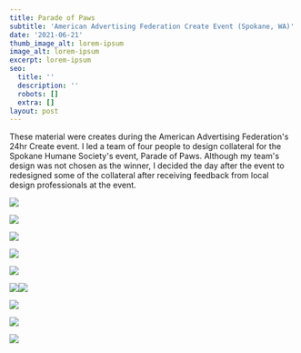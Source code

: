 ```yaml
---
title: Parade of Paws
subtitle: 'American Advertising Federation Create Event (Spokane, WA)'
date: '2021-06-21'
thumb_image_alt: lorem-ipsum
image_alt: lorem-ipsum
excerpt: lorem-ipsum
seo:
  title: ''
  description: ''
  robots: []
  extra: []
layout: post
---
```

These material were creates during the American Advertising Federation's 24hr Create event. I led a team of four people to design collateral for the Spokane Humane Society's event, Parade of Paws. Although my team's design was not chosen as the winner, I decided the day after the event to redesigned some of the collateral after receiving feedback from local design professionals at the event.

![](/images/parade1.png)



![](/images/parade2.png)

![](/images/parade3.png)

![](/images/parade4.png)

![](/images/parade5.png)

![](/images/parade6.png)![](/images/parade7.png)

![](/images/parade8.png)

![](/images/parade9.png)

![](/images/parade10.png)

